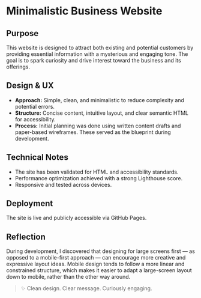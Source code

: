 # Minimalistic Business Website

## Purpose
This website is designed to attract both existing and potential customers by providing essential information with a mysterious and engaging tone. The goal is to spark curiosity and drive interest toward the business and its offerings.

## Design & UX
- **Approach:** Simple, clean, and minimalistic to reduce complexity and potential errors.
- **Structure:** Concise content, intuitive layout, and clear semantic HTML for accessibility.
- **Process:** Initial planning was done using written content drafts and paper-based wireframes. These served as the blueprint during development.

## Technical Notes
- The site has been validated for HTML and accessibility standards.
- Performance optimization achieved with a strong Lighthouse score.
- Responsive and tested across devices.

## Deployment
The site is live and publicly accessible via GitHub Pages.

## Reflection

During development, I discovered that designing for large screens first — as opposed to a mobile-first approach — can encourage more creative and expressive layout ideas. Mobile design tends to follow a more linear and constrained structure, which makes it easier to adapt a large-screen layout down to mobile, rather than the other way around.


> ✨ Clean design. Clear message. Curiously engaging.
